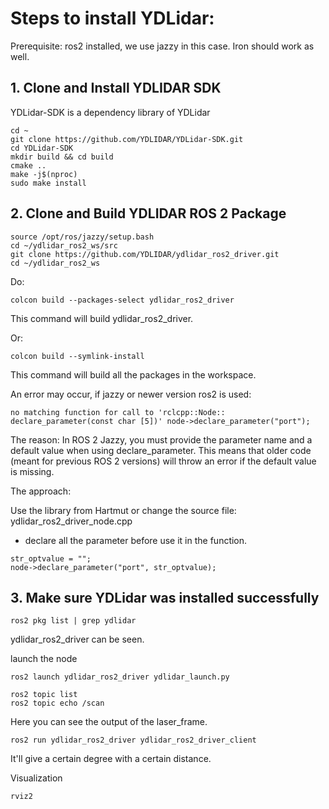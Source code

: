 # Steps to install YDLidar:
Prerequisite: ros2 installed, we use jazzy in this case. Iron should work as well.

## 1. Clone and Install YDLIDAR SDK
YDLidar-SDK is a dependency library of YDLidar

```
cd ~
git clone https://github.com/YDLIDAR/YDLidar-SDK.git
cd YDLidar-SDK
mkdir build && cd build
cmake ..
make -j$(nproc)
sudo make install
```

## 2. Clone and Build YDLIDAR ROS 2 Package
```
source /opt/ros/jazzy/setup.bash
cd ~/ydlidar_ros2_ws/src
git clone https://github.com/YDLIDAR/ydlidar_ros2_driver.git
cd ~/ydlidar_ros2_ws
```
Do:
```
colcon build --packages-select ydlidar_ros2_driver
```
This command will build ydlidar_ros2_driver.

Or:
```
colcon build --symlink-install
```
This command will build all the packages in the workspace.


An error may occur, if jazzy or newer version ros2 is used: 
```
no matching function for call to 'rclcpp::Node:: declare_parameter(const char [5])' node->declare_parameter("port");
```
The reason:
In ROS 2 Jazzy, you must provide the parameter name and a default value when using declare_parameter. This means that older code (meant for previous ROS 2 versions) will throw an error if the default value is missing.

The approach:

Use the library from Hartmut or change the source file: ydlidar_ros2_driver_node.cpp
- declare all the parameter before use it in the function.
```
str_optvalue = "";
node->declare_parameter("port", str_optvalue);
```
## 3. Make sure YDLidar was installed successfully
```
ros2 pkg list | grep ydlidar
```
ydlidar_ros2_driver can be seen.

launch the node
```
ros2 launch ydlidar_ros2_driver ydlidar_launch.py

ros2 topic list
ros2 topic echo /scan
```
Here you can see the output of the laser_frame.
```
ros2 run ydlidar_ros2_driver ydlidar_ros2_driver_client
```
It'll give a certain degree with a certain distance.

Visualization
```
rviz2
```


